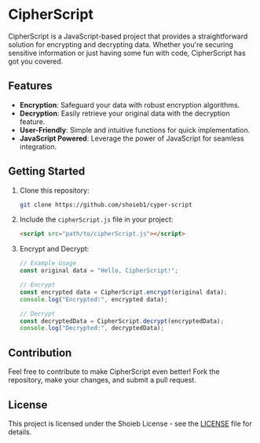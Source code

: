 # CipherScript

CipherScript is a JavaScript-based project that provides a straightforward solution for encrypting and decrypting data. Whether you're securing sensitive information or just having some fun with code, CipherScript has got you covered.

## Features

- **Encryption**: Safeguard your data with robust encryption algorithms.
- **Decryption**: Easily retrieve your original data with the decryption feature.
- **User-Friendly**: Simple and intuitive functions for quick implementation.
- **JavaScript Powered**: Leverage the power of JavaScript for seamless integration.

## Getting Started

1. Clone this repository:

   ```bash
   git clone https://github.com/shoieb1/cyper-script
   ```

2. Include the `cipherScript.js` file in your project:

   ```HTML
   <script src="path/to/cipherScript.js"></script>
   ```

3. Encrypt and Decrypt:

   ```javascript
   // Example Usage
   const original data = "Hello, CipherScript!";
   
   // Encrypt
   const encrypted data = CipherScript.encrypt(original data);
   console.log("Encrypted:", encrypted data);

   // Decrypt
   const decryptedData = CipherScript.decrypt(encryptedData);
   console.log("Decrypted:", decryptedData);
   ```

## Contribution

Feel free to contribute to make CipherScript even better! Fork the repository, make your changes, and submit a pull request.

## License

This project is licensed under the Shoieb License - see the [LICENSE](LICENSE) file for details.
